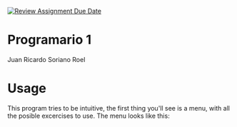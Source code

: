 [![Review Assignment Due Date](https://classroom.github.com/assets/deadline-readme-button-24ddc0f5d75046c5622901739e7c5dd533143b0c8e959d652212380cedb1ea36.svg)](https://classroom.github.com/a/DIi0PNCj)
# Programario 1
Juan Ricardo Soriano Roel

# Usage
This program tries to be intuitive, the first thing you'll see is a menu, with all the posible excercises to use. The menu looks like this:
